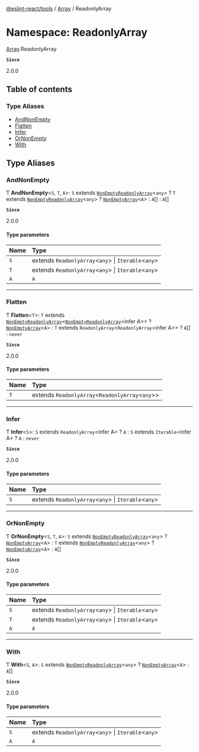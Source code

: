 [@eslint-react/tools](../README.md) / [Array](Array.md) / ReadonlyArray

# Namespace: ReadonlyArray

[Array](Array.md).ReadonlyArray

**`Since`**

2.0.0

## Table of contents

### Type Aliases

- [AndNonEmpty](Array.ReadonlyArray.md#andnonempty)
- [Flatten](Array.ReadonlyArray.md#flatten)
- [Infer](Array.ReadonlyArray.md#infer)
- [OrNonEmpty](Array.ReadonlyArray.md#ornonempty)
- [With](Array.ReadonlyArray.md#with)

## Type Aliases

### AndNonEmpty

Ƭ **AndNonEmpty**\<`S`, `T`, `A`\>: `S` extends [`NonEmptyReadonlyArray`](Array.md#nonemptyreadonlyarray)\<`any`\> ? `T` extends [`NonEmptyReadonlyArray`](Array.md#nonemptyreadonlyarray)\<`any`\> ? [`NonEmptyArray`](Array.md#nonemptyarray)\<`A`\> : `A`[] : `A`[]

**`Since`**

2.0.0

#### Type parameters

| Name | Type |
| :------ | :------ |
| `S` | extends `ReadonlyArray`\<`any`\> \| `Iterable`\<`any`\> |
| `T` | extends `ReadonlyArray`\<`any`\> \| `Iterable`\<`any`\> |
| `A` | `A` |

___

### Flatten

Ƭ **Flatten**\<`T`\>: `T` extends [`NonEmptyReadonlyArray`](Array.md#nonemptyreadonlyarray)\<[`NonEmptyReadonlyArray`](Array.md#nonemptyreadonlyarray)\<infer A\>\> ? [`NonEmptyArray`](Array.md#nonemptyarray)\<`A`\> : `T` extends `ReadonlyArray`\<`ReadonlyArray`\<infer A\>\> ? `A`[] : `never`

**`Since`**

2.0.0

#### Type parameters

| Name | Type |
| :------ | :------ |
| `T` | extends `ReadonlyArray`\<`ReadonlyArray`\<`any`\>\> |

___

### Infer

Ƭ **Infer**\<`S`\>: `S` extends `ReadonlyArray`\<infer A\> ? `A` : `S` extends `Iterable`\<infer A\> ? `A` : `never`

**`Since`**

2.0.0

#### Type parameters

| Name | Type |
| :------ | :------ |
| `S` | extends `ReadonlyArray`\<`any`\> \| `Iterable`\<`any`\> |

___

### OrNonEmpty

Ƭ **OrNonEmpty**\<`S`, `T`, `A`\>: `S` extends [`NonEmptyReadonlyArray`](Array.md#nonemptyreadonlyarray)\<`any`\> ? [`NonEmptyArray`](Array.md#nonemptyarray)\<`A`\> : `T` extends [`NonEmptyReadonlyArray`](Array.md#nonemptyreadonlyarray)\<`any`\> ? [`NonEmptyArray`](Array.md#nonemptyarray)\<`A`\> : `A`[]

**`Since`**

2.0.0

#### Type parameters

| Name | Type |
| :------ | :------ |
| `S` | extends `ReadonlyArray`\<`any`\> \| `Iterable`\<`any`\> |
| `T` | extends `ReadonlyArray`\<`any`\> \| `Iterable`\<`any`\> |
| `A` | `A` |

___

### With

Ƭ **With**\<`S`, `A`\>: `S` extends [`NonEmptyReadonlyArray`](Array.md#nonemptyreadonlyarray)\<`any`\> ? [`NonEmptyArray`](Array.md#nonemptyarray)\<`A`\> : `A`[]

**`Since`**

2.0.0

#### Type parameters

| Name | Type |
| :------ | :------ |
| `S` | extends `ReadonlyArray`\<`any`\> \| `Iterable`\<`any`\> |
| `A` | `A` |
